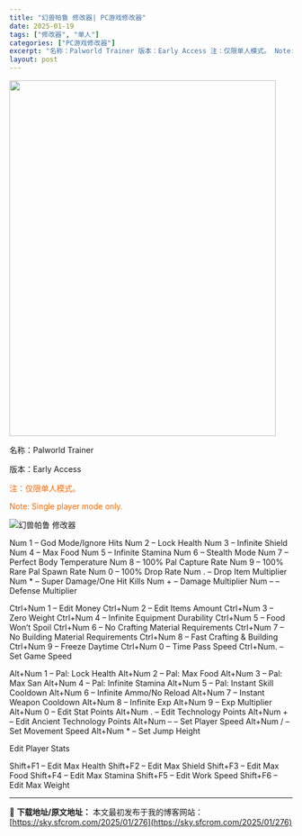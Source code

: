 ```yaml
---
title: "幻兽帕鲁 修改器| PC游戏修改器"
date: 2025-01-19
tags: ["修改器", "单人"]
categories: ["PC游戏修改器"]
excerpt: "名称：Palworld Trainer 版本：Early Access 注：仅限单人模式。 Note: Single player mode only. Num 1 – God Mode/Ignore Hits Num 2 – Lock Health Num 3 – Infinite Shield &hellip;"
layout: post
---
```


<img class="aligncenter size-full wp-image-107796" src="https://sky.sfcrom.com/wp-content/uploads/2025/01/2025012009314710.webp" alt="" width="474" height="632" />

名称：Palworld Trainer

版本：Early Access

<span style="color: #ff6600;">注：仅限单人模式。</span>

<span style="color: #ff6600;">Note: Single player mode only.</span>

<img title="1.webp" src="https://sky.sfcrom.com/wp-content/uploads/2025/01/fe475fcacbddb.webp" alt="幻兽帕鲁 修改器" />

Num 1 – God Mode/Ignore Hits
Num 2 – Lock Health
Num 3 – Infinite Shield
Num 4 – Max Food
Num 5 – Infinite Stamina
Num 6 – Stealth Mode
Num 7 – Perfect Body Temperature
Num 8 – 100% Pal Capture Rate
Num 9 – 100% Rare Pal Spawn Rate
Num 0 – 100% Drop Rate
Num . – Drop Item Multiplier
Num * – Super Damage/One Hit Kills
Num + – Damage Multiplier
Num – – Defense Multiplier

Ctrl+Num 1 – Edit Money
Ctrl+Num 2 – Edit Items Amount
Ctrl+Num 3 – Zero Weight
Ctrl+Num 4 – Infinite Equipment Durability
Ctrl+Num 5 – Food Won’t Spoil
Ctrl+Num 6 – No Crafting Material Requirements
Ctrl+Num 7 – No Building Material Requirements
Ctrl+Num 8 – Fast Crafting &amp; Building
Ctrl+Num 9 – Freeze Daytime
Ctrl+Num 0 – Time Pass Speed
Ctrl+Num. – Set Game Speed

Alt+Num 1 – Pal: Lock Health
Alt+Num 2 – Pal: Max Food
Alt+Num 3 – Pal: Max San
Alt+Num 4 – Pal: Infinite Stamina
Alt+Num 5 – Pal: Instant Skill Cooldown
Alt+Num 6 – Infinite Ammo/No Reload
Alt+Num 7 – Instant Weapon Cooldown
Alt+Num 8 – Infinite Exp
Alt+Num 9 – Exp Multiplier
Alt+Num 0 – Edit Stat Points
Alt+Num . – Edit Technology Points
Alt+Num + – Edit Ancient Technology Points
Alt+Num – – Set Player Speed
Alt+Num / – Set Movement Speed
Alt+Num * – Set Jump Height

Edit Player Stats

Shift+F1 – Edit Max Health
Shift+F2 – Edit Max Shield
Shift+F3 – Edit Max Food
Shift+F4 – Edit Max Stamina
Shift+F5 – Edit Work Speed
Shift+F6 – Edit Max Weight

---
📖 **下载地址/原文地址：** 本文最初发布于我的博客网站：[https://sky.sfcrom.com/2025/01/276](https://sky.sfcrom.com/2025/01/276)
